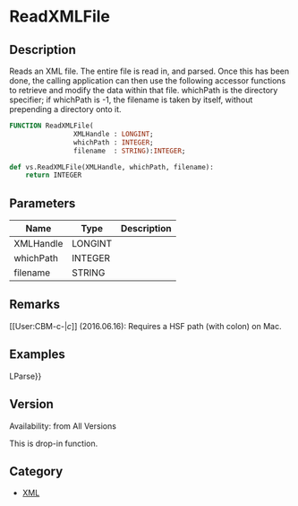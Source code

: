 # ReadXMLFile

## Description
Reads an XML file.  The entire file is read in, and parsed.  Once this has been done, the calling application can then use the following accessor functions to retrieve and modify the data within that file.  whichPath is the directory specifier; if whichPath is -1, the filename is taken by itself, without prepending a directory onto it.

```pascal
FUNCTION ReadXMLFile(
				XMLHandle : LONGINT;
				whichPath : INTEGER;
				filename  : STRING):INTEGER;
```

```python
def vs.ReadXMLFile(XMLHandle, whichPath, filename):
    return INTEGER
```

## Parameters
|Name|Type|Description|
|---|---|---|
|XMLHandle|LONGINT|   |
|whichPath|INTEGER|   |
|filename|STRING|   |

## Remarks
[[User:CBM-c-|_c_]] (2016.06.16): Requires a HSF path (with colon) on Mac.

## Examples
LParse}}

## Version
Availability: from All Versions

This is drop-in function.

## Category
* [XML](../Categories/XML.md)
